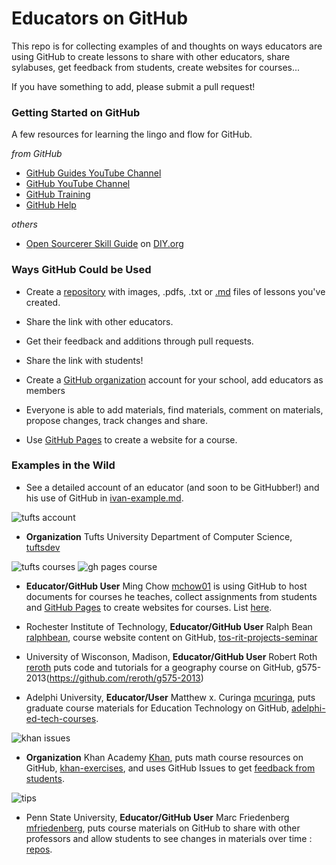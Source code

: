 # Educators on GitHub

This repo is for collecting examples of and thoughts on ways educators are using GitHub to create lessons to share with other educators, share sylabuses, get feedback from students, create websites for courses... 

If you have something to add, please submit a pull request! 

### Getting Started on GitHub

A few resources for learning the lingo and flow for GitHub.

_from GitHub_
- [GitHub Guides YouTube Channel](http://www.youtube.com/user/GitHubGuides)
- [GitHub YouTube Channel](http://www.youtube.com/user/GitHub)
- [GitHub Training](http://training.github.com/)
- [GitHub Help](http://help.github.com/)

_others_
- [Open Sourcerer Skill Guide](http://opensourcerer.diy.org/) on [DIY.org](http://www.diy.org)

### Ways GitHub Could be Used

- Create a [repository](https://help.github.com/articles/creating-a-new-repository) with images, .pdfs, .txt or [.md](https://help.github.com/articles/github-flavored-markdown) files of lessons you've created.
 - Share the link with other educators.
 - Get their feedback and additions through pull requests.
 - Share the link with students!

- Create a [GitHub organization](https://help.github.com/articles/creating-a-new-organization-account--2) account for your school, add educators as members
 - Everyone is able to add materials, find materials, comment on materials, propose changes, track changes and share.

- Use [GitHub Pages](http://pages.github.com) to create a website for a course.

### Examples in the Wild

- See a detailed account of an educator (and soon to be GitHubber!) and his use of GitHub in [ivan-example.md](https://github.com/jlord/edu-on-github/blob/master/ivan-example.md).

![tufts account](https://raw.github.com/jlord/edu-on-github/master/images/tufts-acct.png)
- **Organization** Tufts University Department of Computer Science, [tuftsdev](https://github.com/tuftsdev)

![tufts courses](https://raw.github.com/jlord/edu-on-github/master/images/tufts-courses.png)
![gh pages course](https://raw.github.com/jlord/edu-on-github/master/images/ghpages-tufts.png)
- **Educator/GitHub User** Ming Chow [mchow01](https://github.com/mchow01) is using GitHub to host documents for courses he teaches, collect assignments from students and [GitHub Pages](http://www.pages.github.com) to create websites for courses. List [here](http://mchow01.github.io/courses.html).

- Rochester Institute of Technology, **Educator/GitHub User** Ralph Bean [ralphbean](https://github.com/ralphbean), course website content on GitHub, [tos-rit-projects-seminar](https://github.com/ralphbean/tos-rit-projects-seminar)

- University of Wisconson, Madison, **Educator/GitHub User** Robert Roth [reroth](https://github.com/reroth) puts code and tutorials for a geography course on GitHub, g575-2013(https://github.com/reroth/g575-2013)

- Adelphi University, **Educator/User** Matthew x. Curinga [mcuringa](https://github.com/mcuringa), puts graduate course materials for Education Technology on GitHub, [adelphi-ed-tech-courses](https://github.com/mcuringa/adelphi-ed-tech-courses).

![khan issues](https://raw.github.com/jlord/edu-on-github/master/images/khan-issues.png)
- **Organization** Khan Academy [Khan](https://github.com/Khan), puts math course resources on GitHub, [khan-exercises](https://github.com/khan/khan-exercises), and uses GitHub Issues to get [feedback from students](https://github.com/khan/khan-exercises/issues). 

![tips](https://raw.github.com/jlord/edu-on-github/master/images/mfriedenberg-tips.png)
- Penn State University, **Educator/GitHub User** Marc Friedenberg [mfriedenberg](https://github.com/mfriedenberg), puts course materials on GitHub to share with other professors and allow students to see changes in materials over time : [repos](https://github.com/mfriedenberg?tab=repositories). 
